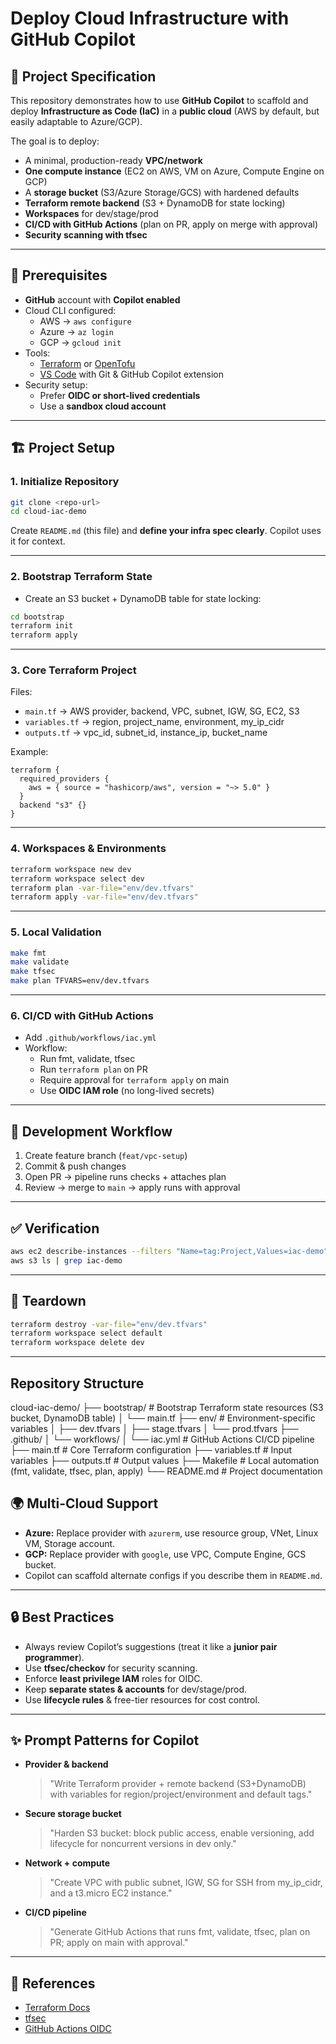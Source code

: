 # Deploy Cloud Infrastructure with GitHub Copilot

## 📌 Project Specification
This repository demonstrates how to use **GitHub Copilot** to scaffold and deploy **Infrastructure as Code (IaC)** in a **public cloud** (AWS by default, but easily adaptable to Azure/GCP).  

The goal is to deploy:
- A minimal, production-ready **VPC/network**
- **One compute instance** (EC2 on AWS, VM on Azure, Compute Engine on GCP)
- A **storage bucket** (S3/Azure Storage/GCS) with hardened defaults
- **Terraform remote backend** (S3 + DynamoDB for state locking)
- **Workspaces** for dev/stage/prod
- **CI/CD with GitHub Actions** (plan on PR, apply on merge with approval)
- **Security scanning with tfsec**

---

## 🚀 Prerequisites
- **GitHub** account with **Copilot enabled**
- Cloud CLI configured:
  - AWS → `aws configure`
  - Azure → `az login`
  - GCP → `gcloud init`
- Tools:
  - [Terraform](https://developer.hashicorp.com/terraform/downloads) or [OpenTofu](https://opentofu.org)
  - [VS Code](https://code.visualstudio.com/) with Git & GitHub Copilot extension
- Security setup:
  - Prefer **OIDC or short-lived credentials**
  - Use a **sandbox cloud account**

---

## 🏗️ Project Setup

### 1. Initialize Repository
```bash
git clone <repo-url>
cd cloud-iac-demo
```

Create `README.md` (this file) and **define your infra spec clearly**. Copilot uses it for context.

---

### 2. Bootstrap Terraform State
- Create an S3 bucket + DynamoDB table for state locking:
```bash
cd bootstrap
terraform init
terraform apply
```

---

### 3. Core Terraform Project
Files:
- `main.tf` → AWS provider, backend, VPC, subnet, IGW, SG, EC2, S3
- `variables.tf` → region, project_name, environment, my_ip_cidr
- `outputs.tf` → vpc_id, subnet_id, instance_ip, bucket_name

Example:
```hcl
terraform {
  required_providers {
    aws = { source = "hashicorp/aws", version = "~> 5.0" }
  }
  backend "s3" {}
}
```

---

### 4. Workspaces & Environments
```bash
terraform workspace new dev
terraform workspace select dev
terraform plan -var-file="env/dev.tfvars"
terraform apply -var-file="env/dev.tfvars"
```

---

### 5. Local Validation
```bash
make fmt
make validate
make tfsec
make plan TFVARS=env/dev.tfvars
```

---

### 6. CI/CD with GitHub Actions
- Add `.github/workflows/iac.yml`
- Workflow:
  - Run fmt, validate, tfsec
  - Run `terraform plan` on PR
  - Require approval for `terraform apply` on main
  - Use **OIDC IAM role** (no long-lived secrets)

---

## 🔄 Development Workflow
1. Create feature branch (`feat/vpc-setup`)
2. Commit & push changes
3. Open PR → pipeline runs checks + attaches plan
4. Review → merge to `main` → apply runs with approval

---

## ✅ Verification
```bash
aws ec2 describe-instances --filters "Name=tag:Project,Values=iac-demo"
aws s3 ls | grep iac-demo
```

---

## 🧹 Teardown
```bash
terraform destroy -var-file="env/dev.tfvars"
terraform workspace select default
terraform workspace delete dev
```

---
## Repository Structure
cloud-iac-demo/
├── bootstrap/ # Bootstrap Terraform state resources (S3 bucket, DynamoDB table)
│ └── main.tf
├── env/ # Environment-specific variables
│ ├── dev.tfvars
│ ├── stage.tfvars
│ └── prod.tfvars
├── .github/
│ └── workflows/
│ └── iac.yml # GitHub Actions CI/CD pipeline
├── main.tf # Core Terraform configuration
├── variables.tf # Input variables
├── outputs.tf # Output values
├── Makefile # Local automation (fmt, validate, tfsec, plan, apply)
└── README.md # Project documentation

## 🌍 Multi-Cloud Support
- **Azure:** Replace provider with `azurerm`, use resource group, VNet, Linux VM, Storage account.
- **GCP:** Replace provider with `google`, use VPC, Compute Engine, GCS bucket.
- Copilot can scaffold alternate configs if you describe them in `README.md`.

---

## 🔒 Best Practices
- Always review Copilot’s suggestions (treat it like a **junior pair programmer**).
- Use **tfsec/checkov** for security scanning.
- Enforce **least privilege IAM** roles for OIDC.
- Keep **separate states & accounts** for dev/stage/prod.
- Use **lifecycle rules** & free-tier resources for cost control.

---

## ✨ Prompt Patterns for Copilot
- **Provider & backend**  
  > "Write Terraform provider + remote backend (S3+DynamoDB) with variables for region/project/environment and default tags."
- **Secure storage bucket**  
  > "Harden S3 bucket: block public access, enable versioning, add lifecycle for noncurrent versions in dev only."
- **Network + compute**  
  > "Create VPC with public subnet, IGW, SG for SSH from my_ip_cidr, and a t3.micro EC2 instance."
- **CI/CD pipeline**  
  > "Generate GitHub Actions that runs fmt, validate, tfsec, plan on PR; apply on main with approval."

---

## 📖 References
- [Terraform Docs](https://developer.hashicorp.com/terraform/docs)
- [tfsec](https://aquasecurity.github.io/tfsec/)
- [GitHub Actions OIDC](https://docs.github.com/en/actions/deployment/security-hardening-your-deployments/about-security-hardening-with-openid-connect)
